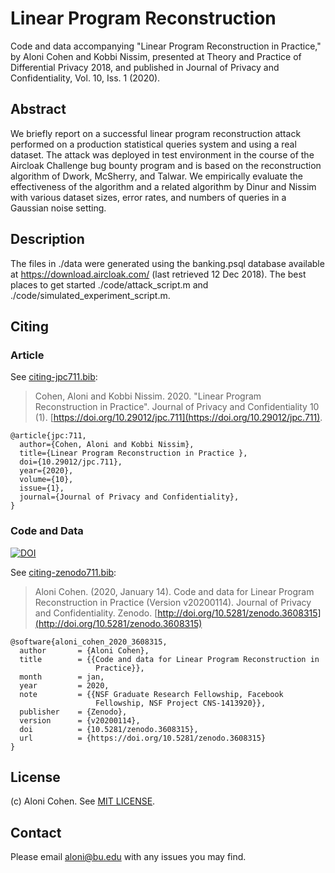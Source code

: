 # Linear Program Reconstruction

Code and data accompanying "Linear Program Reconstruction in Practice," by Aloni Cohen and Kobbi Nissim, presented at Theory and Practice of Differential Privacy 2018, and published in Journal of Privacy and Confidentiality, Vol. 10, Iss. 1 (2020).

## Abstract

We briefly report on a successful linear program reconstruction attack performed on a production statistical queries system and using a real dataset. The attack was deployed in test environment in the course of the Aircloak Challenge bug bounty program and is based on the reconstruction algorithm of Dwork, McSherry, and Talwar. We empirically evaluate the effectiveness of the algorithm and a related algorithm by Dinur and Nissim with various dataset sizes, error rates, and numbers of queries in a Gaussian noise setting.

## Description

The files in ./data were generated using the banking.psql database available at https://download.aircloak.com/  (last retrieved 12 Dec 2018). The best places to get started ./code/attack_script.m and ./code/simulated_experiment_script.m.

## Citing

### Article
See [citing-jpc711.bib](citing-jpc711.bib):

> Cohen, Aloni and Kobbi Nissim. 2020. "Linear Program Reconstruction in Practice". Journal of Privacy and Confidentiality 10 (1). [https://doi.org/10.29012/jpc.711](https://doi.org/10.29012/jpc.711).

```
@article{jpc:711,
  author={Cohen, Aloni and Kobbi Nissim},
  title={Linear Program Reconstruction in Practice },
  doi={10.29012/jpc.711},
  year={2020},
  volume={10},
  issue={1},
  journal={Journal of Privacy and Confidentiality},
}
```

### Code and Data



[![DOI](https://zenodo.org/badge/DOI/10.5281/zenodo.3608315.svg)](https://doi.org/10.5281/zenodo.3608315)


See [citing-zenodo711.bib](citing-zenodo711.bib):

> Aloni Cohen. (2020, January 14). Code and data for Linear Program Reconstruction in Practice (Version v20200114). Journal of Privacy and Confidentiality. Zenodo. [http://doi.org/10.5281/zenodo.3608315](http://doi.org/10.5281/zenodo.3608315)

```
@software{aloni_cohen_2020_3608315,
  author       = {Aloni Cohen},
  title        = {{Code and data for Linear Program Reconstruction in 
                   Practice}},
  month        = jan,
  year         = 2020,
  note         = {{NSF Graduate Research Fellowship, Facebook 
                   Fellowship, NSF Project CNS-1413920}},
  publisher    = {Zenodo},
  version      = {v20200114},
  doi          = {10.5281/zenodo.3608315},
  url          = {https://doi.org/10.5281/zenodo.3608315}
}
```



## License

(c) Aloni Cohen. See [MIT LICENSE](LICENSE).

## Contact

Please email aloni@bu.edu with any issues you may find.
